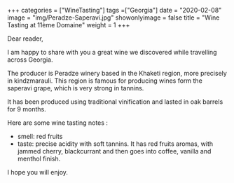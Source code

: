 +++
categories = ["WineTasting"]
tags =["Georgia"]
date = "2020-02-08"
image = "img/Peradze-Saperavi.jpg"
showonlyimage = false
title = "Wine Tasting at 11ème Domaine"
weight = 1
+++

Dear reader,

I am happy to share with you a great wine we discovered while travelling across Georgia.

The producer is Peradze winery based in the Khaketi region, more precisely in kindzmarauli. This region is famous for producing wines form the saperavi grape, which is very strong in tannins.

It has been produced using traditional vinification and lasted in oak barrels for 9 months.

Here are some wine tasting notes :

- smell: red fruits
- taste: precise acidity with soft tannins. It has red fruits aromas, with jammed cherry, blackcurrant and then goes into coffee, vanilla and menthol finish.

I hope you will enjoy.
